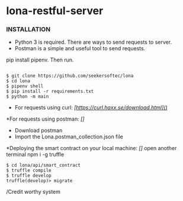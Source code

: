 # lona-restful-server

### INSTALLATION
* Python 3 is required. There are ways to send requests to server. 
* Postman is a simple and useful tool to send requests. 

pip install pipenv. Then run.
```

$ git clone https://github.com/seekersoftec/lona
$ cd lona
$ pipenv shell
$ pip install -r requirements.txt
$ python -m main
```

* For requests using curl: *[https://curl.haxx.se/download.html]()*

*For requests using postman: *[]*
- Download postman
- Import the Lona.postman_collection.json file

*Deploying the smart contract on your local machine: *[]*
open another terminal
npm i -g truffle
```
$ cd lona/api/smart_contract
$ truffle compile
$ truffle develop
truffle(develop)> migrate
```
/Credit worthy system
